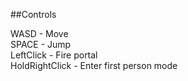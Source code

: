 ##Controls

WASD - Move  
SPACE - Jump  
LeftClick - Fire portal  
HoldRightClick - Enter first person mode  